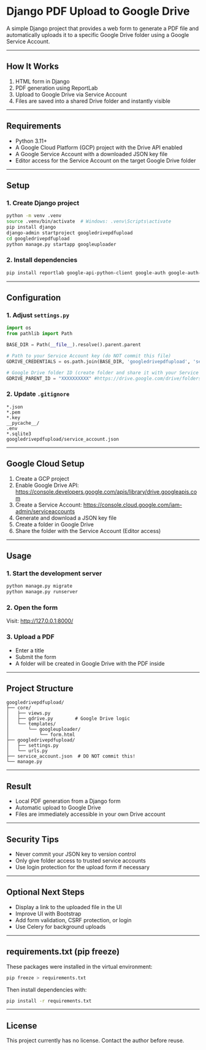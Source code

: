 # Django PDF Upload to Google Drive

A simple Django project that provides a web form to generate a PDF file and automatically uploads it to a specific Google Drive folder using a Google Service Account.

---

## How It Works

1. HTML form in Django
2. PDF generation using ReportLab
3. Upload to Google Drive via Service Account
4. Files are saved into a shared Drive folder and instantly visible

---

## Requirements

- Python 3.11+
- A Google Cloud Platform (GCP) project with the Drive API enabled
- A Google Service Account with a downloaded JSON key file
- Editor access for the Service Account on the target Google Drive folder

---

## Setup

### 1. Create Django project

```bash
python -m venv .venv
source .venv/bin/activate  # Windows: .venv\Scripts\activate
pip install django
django-admin startproject googledrivepdfupload
cd googledrivepdfupload
python manage.py startapp googleuploader
```

### 2. Install dependencies

```bash
pip install reportlab google-api-python-client google-auth google-auth-httplib2 google-auth-oauthlib
```

---

## Configuration

### 1. Adjust `settings.py`

```python
import os
from pathlib import Path

BASE_DIR = Path(__file__).resolve().parent.parent

# Path to your Service Account key (do NOT commit this file)
GDRIVE_CREDENTIALS = os.path.join(BASE_DIR, 'googledrivepdfupload', 'service_account.json')

# Google Drive folder ID (create folder and share it with your Service Account)
GDRIVE_PARENT_ID = "XXXXXXXXXX" #https://drive.google.com/drive/folders/XXXXXXXXXX
```

### 2. Update `.gitignore`

```
*.json
*.pem
*.key
__pycache__/
.env
*.sqlite3
googledrivepdfupload/service_account.json
```

---

## Google Cloud Setup

1. Create a GCP project
2. Enable Google Drive API:
   https://console.developers.google.com/apis/library/drive.googleapis.com
3. Create a Service Account:
   https://console.cloud.google.com/iam-admin/serviceaccounts
4. Generate and download a JSON key file
5. Create a folder in Google Drive
6. Share the folder with the Service Account (Editor access)

---

## Usage

### 1. Start the development server

```bash
python manage.py migrate
python manage.py runserver
```

### 2. Open the form

Visit: http://127.0.0.1:8000/

### 3. Upload a PDF

- Enter a title
- Submit the form
- A folder will be created in Google Drive with the PDF inside

---

## Project Structure

```
googledrivepdfupload/
├── core/
│   ├── views.py
│   ├── gdrive.py        # Google Drive logic
│   └── templates/
│       └── googleuploader/
│           └── form.html
├── googledrivepdfupload/
│   ├── settings.py
│   └── urls.py
├── service_account.json  # DO NOT commit this!
└── manage.py
```

---

## Result

- Local PDF generation from a Django form
- Automatic upload to Google Drive
- Files are immediately accessible in your own Drive account

---

## Security Tips

- Never commit your JSON key to version control
- Only give folder access to trusted service accounts
- Use login protection for the upload form if necessary

---

## Optional Next Steps

- Display a link to the uploaded file in the UI
- Improve UI with Bootstrap
- Add form validation, CSRF protection, or login
- Use Celery for background uploads

---

## requirements.txt (pip freeze)

These packages were installed in the virtual environment:


```bash
pip freeze > requirements.txt
```

Then install dependencies with:

```bash
pip install -r requirements.txt
```

---

## License

This project currently has no license. Contact the author before reuse.
